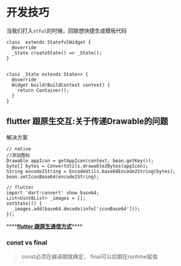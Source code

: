 # 开发技巧

当我们打入`stful`的时候，回联想快捷生成模板代码

```text
class  extends StatefulWidget {
  @override
  _State createState() => _State();
}


class _State extends State<> {
  @override
  Widget build(BuildContext context) {
    return Container();
  }
}
```

## flutter 跟原生交互:关于传递Drawable的问题

解决方案

```text
// native 
//添加图标
Drawable appIcon = getAppIcon(context, bean.getKey());
byte[] bytes = ConvertUtils.drawable2Bytes(appIcon);
String encode2String = EncodeUtils.base64Encode2String(bytes);
bean.setIconBase64(encode2String);

// flutter
import 'dart:convert' show base64;
List<Uint8List> _images = [];
setState(() {
  _images.add(base64.decode(info['iconBase64']));
});
```

\*\*\*\*[**flutter 跟原生通信方式**](https://medium.com/flutter/flutter-platform-channels-ce7f540a104e)\*\*\*\*

### const vs final

> const必须在编译期就确定， final可以后期在runtime赋值

